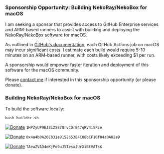 ### Sponsorship Opportunity: Building NekoRay/NekoBox for macOS

I am seeking a sponsor that provides access to GitHub Enterprise services and ARM-based runners to assist with building and deploying the NekoRay/NekoBox software for macOS. 

As outlined in [GitHub's documentation](https://github.blog/2023-10-02-introducing-the-new-apple-silicon-powered-m1-macos-larger-runner-for-github-actions/), each GitHub Actions job on macOS may incur significant costs. I estimate each build would require 5-10 minutes on an ARM-based runner, with costs likely exceeding $1 per run. 

A sponsorship would empower faster iteration and deployment of this software for the macOS community.

Please [contact me](mailto:naqdi.ab@gmail.com) if interested in this sponsorship opportunity (or please donate).

### Building NekoRay/NekoBox for macOS

To build the software locally:

```
bash builder.sh
```

[![Donate](https://img.shields.io/badge/BTC-Donate-green)]()  `1HPZyUP9EJZi2S87QrvCDrE47qRV4i5Fze`

[![Donate](https://img.shields.io/badge/ETH-Donate-blue)]()   `0x4a4b0A26Eb31e9152653E4C08bCF10f04a0A02a9`

[![Donate](https://img.shields.io/badge/USDT-Donate-green)]() `TAewZVAD4eKjPo9uJ5TesxJUrXiBtVATsK`
